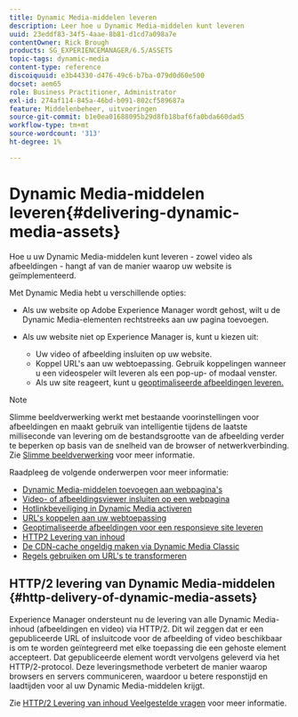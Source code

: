 ```yaml
---
title: Dynamic Media-middelen leveren
description: Leer hoe u Dynamic Media-middelen kunt leveren
uuid: 23eddf83-34f5-4aae-8b81-d1cd7a098a7e
contentOwner: Rick Brough
products: SG_EXPERIENCEMANAGER/6.5/ASSETS
topic-tags: dynamic-media
content-type: reference
discoiquuid: e3b44330-d476-49c6-b7ba-079d0d60e500
docset: aem65
role: Business Practitioner, Administrator
exl-id: 274af114-845a-46bd-b091-802cf589687a
feature: Middelenbeheer, uitvoeringen
source-git-commit: b1e0ea01688095b29d8fb18baf6fa0bda660dad5
workflow-type: tm+mt
source-wordcount: '313'
ht-degree: 1%

---
```


# Dynamic Media-middelen leveren{#delivering-dynamic-media-assets}

Hoe u uw Dynamic Media-middelen kunt leveren - zowel video als afbeeldingen - hangt af van de manier waarop uw website is geïmplementeerd.

Met Dynamic Media hebt u verschillende opties:

* Als uw website op Adobe Experience Manager wordt gehost, wilt u de Dynamic Media-elementen rechtstreeks aan uw pagina toevoegen.
* Als uw website niet op Experience Manager is, kunt u kiezen uit:

   * Uw video of afbeelding insluiten op uw website.
   * Koppel URL&#39;s aan uw webtoepassing. Gebruik koppelingen wanneer u een videospeler wilt leveren als een pop-up- of modaal venster.
   * Als uw site reageert, kunt u [geoptimaliseerde afbeeldingen leveren.](/help/assets/responsive-site.md)

>[!NOTE]
>
>Slimme beeldverwerking werkt met bestaande voorinstellingen voor afbeeldingen en maakt gebruik van intelligentie tijdens de laatste milliseconde van levering om de bestandsgrootte van de afbeelding verder te beperken op basis van de snelheid van de browser of netwerkverbinding. Zie [Slimme beeldverwerking](/help/assets/imaging-faq.md) voor meer informatie.

Raadpleeg de volgende onderwerpen voor meer informatie:

* [Dynamic Media-middelen toevoegen aan webpagina&#39;s](/help/assets/adding-dynamic-media-assets-to-pages.md)
* [Video- of afbeeldingsviewer insluiten op een webpagina](/help/assets/embed-code.md)
* [Hotlinkbeveiliging in Dynamic Media activeren](/help/assets/hotlink-protection.md)
* [URL&#39;s koppelen aan uw webtoepassing](/help/assets/linking-urls-to-yourwebapplication.md)
* [Geoptimaliseerde afbeeldingen voor een responsieve site leveren](/help/assets/responsive-site.md)
* [HTTP2 Levering van inhoud](/help/assets/http2.md)
* [De CDN-cache ongeldig maken via Dynamic Media Classic](/help/assets/invalidate-cdn-cache-dm-classic.md)
* [Regels gebruiken om URL&#39;s te transformeren](/help/assets/using-rulesets-to-transform-urls.md)


## HTTP/2 levering van Dynamic Media-middelen {#http-delivery-of-dynamic-media-assets}

Experience Manager ondersteunt nu de levering van alle Dynamic Media-inhoud (afbeeldingen en video) via HTTP/2. Dit wil zeggen dat er een gepubliceerde URL of insluitcode voor de afbeelding of video beschikbaar is om te worden geïntegreerd met elke toepassing die een gehoste element accepteert. Dat gepubliceerde element wordt vervolgens geleverd via het HTTP/2-protocol. Deze leveringsmethode verbetert de manier waarop browsers en servers communiceren, waardoor u betere responstijd en laadtijden voor al uw Dynamic Media-middelen krijgt.

Zie [HTTP/2 Levering van inhoud Veelgestelde vragen](/help/sites-administering/scene7-http2faq.md) voor meer informatie.
